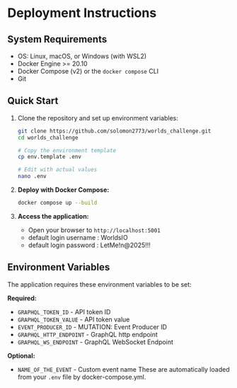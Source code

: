 # Deployment Instructions

## System Requirements
- OS: Linux, macOS, or Windows (with WSL2)
- Docker Engine >= 20.10
- Docker Compose (v2) or the `docker compose` CLI
- Git


## Quick Start

1. Clone the repository and set up environment variables:
   ```bash
   git clone https://github.com/solomon2773/worlds_challenge.git
   cd worlds_challenge
   
   # Copy the environment template
   cp env.template .env
   
   # Edit with actual values
   nano .env
   ```

2. **Deploy with Docker Compose:**
   ```bash
   docker compose up --build
   ```

3. **Access the application:**
   - Open your browser to `http://localhost:5001`
   - default login username : WorldsIO
   - default login password : LetMe!n@2025!!!

## Environment Variables

The application requires these environment variables to be set:

**Required:**
- `GRAPHQL_TOKEN_ID` -  API token ID
- `GRAPHQL_TOKEN_VALUE` - API token value  
- `EVENT_PRODUCER_ID` - MUTATION: Event Producer ID
- `GRAPHQL_HTTP_ENDPOINT` - GraphQL http endpoint
- `GRAPHQL_WS_ENDPOINT` - GraphQL WebSocket Endpoint


**Optional:**
- `NAME_OF_THE_EVENT` - Custom event name 
These are automatically loaded from your `.env` file by docker-compose.yml.

